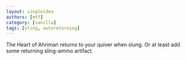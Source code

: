 ```yaml
---
layout: singleidea
authors: [mtf]
category: [vanilla]
tags: [sling, autoreturning]
---
```

The Heart of Ahriman returns to your quiver when slung. Or at least add some returning sling-ammo artifact.
